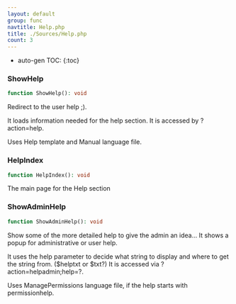 ```yaml
---
layout: default
group: func
navtitle: Help.php
title: ./Sources/Help.php
count: 3
---
```

* auto-gen TOC:
{:toc}
### ShowHelp

```php
function ShowHelp(): void
```
Redirect to the user help ;).

It loads information needed for the help section.
It is accessed by ?action=help.

Uses Help template and Manual language file.

### HelpIndex

```php
function HelpIndex(): void
```
The main page for the Help section



### ShowAdminHelp

```php
function ShowAdminHelp(): void
```
Show some of the more detailed help to give the admin an idea...
It shows a popup for administrative or user help.

It uses the help parameter to decide what string to display and where to get
the string from. ($helptxt or $txt?)
It is accessed via ?action=helpadmin;help=?.

Uses ManagePermissions language file, if the help starts with permissionhelp.

